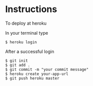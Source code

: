 # Instructions

To deploy at heroku

In your terminal type

    $ heroku login

After a successful login

    $ git init
    $ git add .
    $ git commit -m "your commit message"
    $ heroku create your-app-url
    $ git push heroku master
